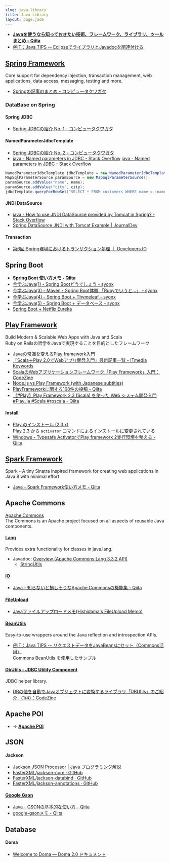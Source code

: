 ```yaml
---
slug: java-library
title: Java Library
layout: page.jade
---
```


- __[Javaを使うなら知っておきたい技術、フレームワーク、ライブラリ、ツールまとめ - Qiita](http://qiita.com/disc99/items/727b51dbe737602a5c91)__
- [＠IT：Java TIPS -- EclipseでライブラリとJavadocを関連付ける](http://www.atmarkit.co.jp/fjava/javatips/072eclipse024.html)


## [Spring Framework](http://projects.spring.io/spring-framework/)
Core support for dependency injection, transaction management, web applications, data access, messaging, testing and more.

- [Springの記事のまとめ - コンピュータクワガタ](http://kuwalab.hatenablog.jp/entry/spring)

### DataBase on Spring

#### Spring JDBC
- [Spring JDBCの紹介 No. 1 - コンピュータクワガタ](http://kuwalab.hatenablog.jp/entry/spring_jdbc/1)

#### NamedParameterJdbcTemplate
- [Spring JDBCの紹介 No. 2 - コンピュータクワガタ](http://kuwalab.hatenablog.jp/entry/spring_jdbc/2)
- [java - Named parameters in JDBC - Stack Overflow](http://stackoverflow.com/questions/2309970/named-parameters-in-jdbc)
[java - Named parameters in JDBC - Stack Overflow](http://stackoverflow.com/questions/2309970/named-parameters-in-jdbc)

```java
NamedParameterJdbcTemplate jdbcTemplate = new NamedParameterJdbcTemplate(dataSource);
MapSqlParameterSource paramSource = new MapSqlParameterSource();
paramSource.addValue("name", name);
paramSource.addValue("city", city);
jdbcTemplate.queryForRowSet("SELECT * FROM customers WHERE name = :name AND city = :city", paramSource);
```

#### JNDI DataSource
- [java - How to use JNDI DataSource provided by Tomcat in Spring? - Stack Overflow](http://stackoverflow.com/questions/9183321/how-to-use-jndi-datasource-provided-by-tomcat-in-spring)
- [Spring DataSource JNDI with Tomcat Example | JournalDev](http://www.journaldev.com/2597/spring-datasource-jndi-with-tomcat-example)

#### Transaction
- [第6回 Spring環境におけるトランザクション処理 ｜ Developers.IO](http://dev.classmethod.jp/server-side/transaction-management-in-spring/)


## Spring Boot

- __[Spring Boot 使い方メモ - Qiita](http://qiita.com/opengl-8080/items/05d9490d6f0544e2351a)__
- [今学ぶJava(1) - Spring Bootどうでしょう - syonx](http://syonx.hatenablog.com/entry/2015/05/05/034359)
- [今学ぶJava(3) - Maven・Spring Boot体験 「Rubyでいうと…」 - syonx](http://syonx.hatenablog.com/entry/2015/05/06/022545)
- [今学ぶJava(4) - Spring Boot + Thymeleaf - syonx](http://syonx.hatenablog.com/entry/2015/05/06/151032)
- [今学ぶJava(5) - Spring Boot + データベース - syonx](http://syonx.hatenablog.com/entry/2015/05/06/192203)
- [Spring Boot + Netflix Eureka](http://www.slideshare.net/shintanimoto/spring-boot-netflix-eureka)


## [Play Framework](https://www.playframework.com/)
Build Modern & Scalable Web Apps with Java and Scala  
Ruby on Railsの哲学をJavaで実現することを目的としたフレームワーク

- [Javaの常識を変えるPlay framework入門](http://www.atmarkit.co.jp/fjava/index/index_play.html)
- [「Scala＋Play 2.0でWebアプリ開発入門」最新記事一覧 - ITmedia Keywords](http://www.atmarkit.co.jp/ait/kw/scalaplay.html)
- [ScalaのWebアプリケーションフレームワーク「Play Framework」入門：CodeZine](http://codezine.jp/article/detail/7580)
- [Node.js vs Play Framework (with Japanese subtitles)](http://www.slideshare.net/brikis98/nodejs-vs-play-framework-with-japanese-subtitles)
- [PlayFrameworkに関する168件の投稿 - Qiita](http://qiita.com/tags/playframework)
- [【#Play】Play Framework 2.3 (Scala) を使った Web システム開発入門 #Play_ja #Scala #rpscala - Qiita](http://qiita.com/kukita/items/6326f1439abec013a479)

#### Install
- [Play のインストール (2.3.x)](https://www.playframework.com/documentation/ja/2.3.x/Installing)  
  Play 2.3 から `activator` コマンドによるインストールに変更されている
- [Windows - Typesafe ActivatorでPlay framework 2実行環境を整える - Qiita](http://qiita.com/nownabe/items/996df00392e60b5ea3e0)


## [Spark Framework](http://sparkjava.com/)
Spark - A tiny Sinatra inspired framework for creating web applications in Java 8 with minimal effort

- [Java - Spark Framework使い方メモ - Qiita](http://qiita.com/opengl-8080/items/801b32a8d44089fa1c04)


## Apache Commons
[Apache Commons](http://commons.apache.org/)  
The Commons is an Apache project focused on all aspects of reusable Java components.

#### [Lang](http://commons.apache.org/proper/commons-lang/)
Provides extra functionality for classes in java.lang.

- Javadoc: [Overview (Apache Commons Lang 3.3.2 API)](http://commons.apache.org/proper/commons-lang/javadocs/api-release/index.html)
    - [StringUtils](http://commons.apache.org/proper/commons-lang/javadocs/api-release/index.html?org/apache/commons/lang3/StringUtils.html)

#### [IO](http://commons.apache.org/proper/commons-io/)

- [Java - 知らないと損しそうなApache Commonsの機能集 - Qiita](http://qiita.com/horimislime/items/a9b9cf89e13cc9639ff2)

#### [FileUpload](http://commons.apache.org/proper/commons-fileupload/)

- [Javaファイルアップロードメモ(Hishidama's FileUpload Memo)](http://www.ne.jp/asahi/hishidama/home/tech/apache/commons/fileup.html)

#### [BeanUtils](http://commons.apache.org/proper/commons-beanutils/)
Easy-to-use wrappers around the Java reflection and introspection APIs.

- [＠IT：Java TIPS -- リクエストデータをJavaBeansにセット（Commons活用）](http://www.atmarkit.co.jp/fjava/javatips/090jakarta010.html)  
  Commons BeanUtils を使用したサンプル

#### [DbUtils - JDBC Utility Component](http://commons.apache.org/proper/commons-dbutils/)
JDBC helper library.

- [DBの値を自動でJavaオブジェクトに変換するライブラリ「DBUtils」のご紹介 （1/4）：CodeZine](http://codezine.jp/article/detail/7584)


## Apache POI

- → __[Apache POI](/wiki/apache-poi/)__


## JSON

#### Jackson
- [Jackson JSON Processor | Java プログラミング解説](http://so-zou.jp/software/tech/programming/java/package/json/jackson.htm)
- [FasterXML/jackson-core · GitHub](https://github.com/FasterXML/jackson-core)
- [FasterXML/jackson-databind · GitHub](https://github.com/FasterXML/jackson-databind)
- [FasterXML/jackson-annotations · GitHub](https://github.com/FasterXML/jackson-annotations)

#### [Google Gson](https://github.com/google/gson)
- [Java - GSONの基本的な使い方 - Qiita](http://qiita.com/u-chida/items/cbdd040e4199a10936dc)
- [google-gsonメモ - Qiita](http://qiita.com/yyoshikaw/items/850639ebf49ecfbc978c)


## Database

#### Doma
- [Welcome to Doma — Doma 2.0 ドキュメント](http://doma.readthedocs.org/ja/stable/)
